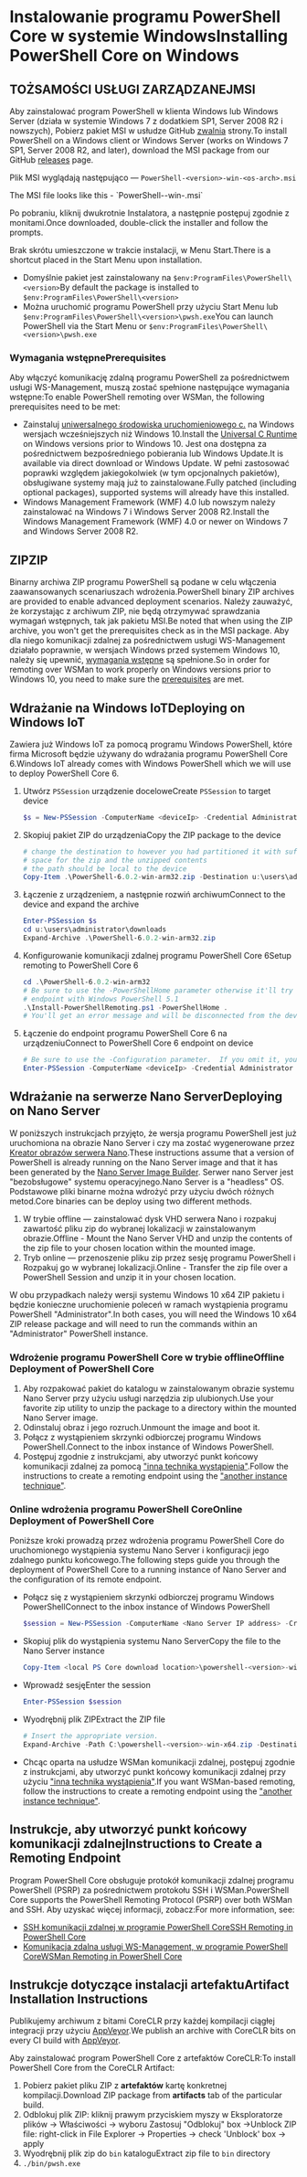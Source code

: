 # <a name="installing-powershell-core-on-windows"></a><span data-ttu-id="355ee-101">Instalowanie programu PowerShell Core w systemie Windows</span><span class="sxs-lookup"><span data-stu-id="355ee-101">Installing PowerShell Core on Windows</span></span>

## <a name="msi"></a><span data-ttu-id="355ee-102">TOŻSAMOŚCI USŁUGI ZARZĄDZANEJ</span><span class="sxs-lookup"><span data-stu-id="355ee-102">MSI</span></span>

<span data-ttu-id="355ee-103">Aby zainstalować program PowerShell w klienta Windows lub Windows Server (działa w systemie Windows 7 z dodatkiem SP1, Server 2008 R2 i nowszych), Pobierz pakiet MSI w usłudze GitHub [zwalnia][] strony.</span><span class="sxs-lookup"><span data-stu-id="355ee-103">To install PowerShell on a Windows client or Windows Server (works on Windows 7 SP1, Server 2008 R2, and later), download the MSI package from our GitHub [releases][] page.</span></span>

<span data-ttu-id="355ee-104">Plik MSI wyglądają następująco — `PowerShell-<version>-win-<os-arch>.msi`
<!-- TODO: should be updated to point to the Download Center as well --></span><span class="sxs-lookup"><span data-stu-id="355ee-104">The MSI file looks like this - `PowerShell-<version>-win-<os-arch>.msi`
<!-- TODO: should be updated to point to the Download Center as well --></span></span>

<span data-ttu-id="355ee-105">Po pobraniu, kliknij dwukrotnie Instalatora, a następnie postępuj zgodnie z monitami.</span><span class="sxs-lookup"><span data-stu-id="355ee-105">Once downloaded, double-click the installer and follow the prompts.</span></span>

<span data-ttu-id="355ee-106">Brak skrótu umieszczone w trakcie instalacji, w Menu Start.</span><span class="sxs-lookup"><span data-stu-id="355ee-106">There is a shortcut placed in the Start Menu upon installation.</span></span>

- <span data-ttu-id="355ee-107">Domyślnie pakiet jest zainstalowany na `$env:ProgramFiles\PowerShell\<version>`</span><span class="sxs-lookup"><span data-stu-id="355ee-107">By default the package is installed to `$env:ProgramFiles\PowerShell\<version>`</span></span>
- <span data-ttu-id="355ee-108">Można uruchomić programu PowerShell przy użyciu Start Menu lub `$env:ProgramFiles\PowerShell\<version>\pwsh.exe`</span><span class="sxs-lookup"><span data-stu-id="355ee-108">You can launch PowerShell via the Start Menu or `$env:ProgramFiles\PowerShell\<version>\pwsh.exe`</span></span>

### <a name="prerequisites"></a><span data-ttu-id="355ee-109">Wymagania wstępne</span><span class="sxs-lookup"><span data-stu-id="355ee-109">Prerequisites</span></span>

<span data-ttu-id="355ee-110">Aby włączyć komunikację zdalną programu PowerShell za pośrednictwem usługi WS-Management, muszą zostać spełnione następujące wymagania wstępne:</span><span class="sxs-lookup"><span data-stu-id="355ee-110">To enable PowerShell remoting over WSMan, the following prerequisites need to be met:</span></span>

- <span data-ttu-id="355ee-111">Zainstaluj [uniwersalnego środowiska uruchomieniowego c.](https://www.microsoft.com/download/details.aspx?id=50410) na Windows wersjach wcześniejszych niż Windows 10.</span><span class="sxs-lookup"><span data-stu-id="355ee-111">Install the [Universal C Runtime](https://www.microsoft.com/download/details.aspx?id=50410) on Windows versions prior to Windows 10.</span></span>
  <span data-ttu-id="355ee-112">Jest ona dostępna za pośrednictwem bezpośredniego pobierania lub Windows Update.</span><span class="sxs-lookup"><span data-stu-id="355ee-112">It is available via direct download or Windows Update.</span></span>
  <span data-ttu-id="355ee-113">W pełni zastosować poprawki względem jakiegokolwiek (w tym opcjonalnych pakietów), obsługiwane systemy mają już to zainstalowane.</span><span class="sxs-lookup"><span data-stu-id="355ee-113">Fully patched (including optional packages), supported systems will already have this installed.</span></span>
- <span data-ttu-id="355ee-114">Windows Management Framework (WMF) 4.0 lub nowszym należy zainstalować na Windows 7 i Windows Server 2008 R2.</span><span class="sxs-lookup"><span data-stu-id="355ee-114">Install the Windows Management Framework (WMF) 4.0 or newer on Windows 7 and Windows Server 2008 R2.</span></span>

## <a name="zip"></a><span data-ttu-id="355ee-115">ZIP</span><span class="sxs-lookup"><span data-stu-id="355ee-115">ZIP</span></span>

<span data-ttu-id="355ee-116">Binarny archiwa ZIP programu PowerShell są podane w celu włączenia zaawansowanych scenariuszach wdrożenia.</span><span class="sxs-lookup"><span data-stu-id="355ee-116">PowerShell binary ZIP archives are provided to enable advanced deployment scenarios.</span></span>
<span data-ttu-id="355ee-117">Należy zauważyć, że korzystając z archiwum ZIP, nie będą otrzymywać sprawdzania wymagań wstępnych, tak jak pakietu MSI.</span><span class="sxs-lookup"><span data-stu-id="355ee-117">Be noted that when using the ZIP archive, you won't get the prerequisites check as in the MSI package.</span></span>
<span data-ttu-id="355ee-118">Aby dla niego komunikacji zdalnej za pośrednictwem usługi WS-Management działało poprawnie, w wersjach Windows przed systemem Windows 10, należy się upewnić, [wymagania wstępne](#prerequisites) są spełnione.</span><span class="sxs-lookup"><span data-stu-id="355ee-118">So in order for remoting over WSMan to work properly on Windows versions prior to Windows 10, you need to make sure the [prerequisites](#prerequisites) are met.</span></span>

## <a name="deploying-on-windows-iot"></a><span data-ttu-id="355ee-119">Wdrażanie na Windows IoT</span><span class="sxs-lookup"><span data-stu-id="355ee-119">Deploying on Windows IoT</span></span>

<span data-ttu-id="355ee-120">Zawiera już Windows IoT za pomocą programu Windows PowerShell, które firma Microsoft będzie używany do wdrażania programu PowerShell Core 6.</span><span class="sxs-lookup"><span data-stu-id="355ee-120">Windows IoT already comes with Windows PowerShell which we will use to deploy PowerShell Core 6.</span></span>

1. <span data-ttu-id="355ee-121">Utwórz `PSSession` urządzenie docelowe</span><span class="sxs-lookup"><span data-stu-id="355ee-121">Create `PSSession` to target device</span></span>

   ```powershell
   $s = New-PSSession -ComputerName <deviceIp> -Credential Administrator
   ```

2. <span data-ttu-id="355ee-122">Skopiuj pakiet ZIP do urządzenia</span><span class="sxs-lookup"><span data-stu-id="355ee-122">Copy the ZIP package to the device</span></span>

   ```powershell
   # change the destination to however you had partitioned it with sufficient
   # space for the zip and the unzipped contents
   # the path should be local to the device
   Copy-Item .\PowerShell-6.0.2-win-arm32.zip -Destination u:\users\administrator\Downloads -ToSession $s
   ```

3. <span data-ttu-id="355ee-123">Łączenie z urządzeniem, a następnie rozwiń archiwum</span><span class="sxs-lookup"><span data-stu-id="355ee-123">Connect to the device and expand the archive</span></span>

   ```powershell
   Enter-PSSession $s
   cd u:\users\administrator\downloads
   Expand-Archive .\PowerShell-6.0.2-win-arm32.zip
   ```

4. <span data-ttu-id="355ee-124">Konfigurowanie komunikacji zdalnej programu PowerShell Core 6</span><span class="sxs-lookup"><span data-stu-id="355ee-124">Setup remoting to PowerShell Core 6</span></span>

   ```powershell
   cd .\PowerShell-6.0.2-win-arm32
   # Be sure to use the -PowerShellHome parameter otherwise it'll try to create a new
   # endpoint with Windows PowerShell 5.1
   .\Install-PowerShellRemoting.ps1 -PowerShellHome .
   # You'll get an error message and will be disconnected from the device because it has to restart WinRM
   ```

5. <span data-ttu-id="355ee-125">Łączenie do endpoint programu PowerShell Core 6 na urządzeniu</span><span class="sxs-lookup"><span data-stu-id="355ee-125">Connect to PowerShell Core 6 endpoint on device</span></span>

   ```powershell
   # Be sure to use the -Configuration parameter.  If you omit it, you will connect to Windows PowerShell 5.1
   Enter-PSSession -ComputerName <deviceIp> -Credential Administrator -Configuration powershell.6.0.2
   ```

## <a name="deploying-on-nano-server"></a><span data-ttu-id="355ee-126">Wdrażanie na serwerze Nano Server</span><span class="sxs-lookup"><span data-stu-id="355ee-126">Deploying on Nano Server</span></span>

<span data-ttu-id="355ee-127">W poniższych instrukcjach przyjęto, że wersja programu PowerShell jest już uruchomiona na obrazie Nano Server i czy ma zostać wygenerowane przez [Kreator obrazów serwera Nano](/windows-server/get-started/deploy-nano-server).</span><span class="sxs-lookup"><span data-stu-id="355ee-127">These instructions assume that a version of PowerShell is already running on the Nano Server image and that it has been generated by the [Nano Server Image Builder](/windows-server/get-started/deploy-nano-server).</span></span>
<span data-ttu-id="355ee-128">Serwer nano Server jest "bezobsługowe" systemu operacyjnego.</span><span class="sxs-lookup"><span data-stu-id="355ee-128">Nano Server is a "headless" OS.</span></span> <span data-ttu-id="355ee-129">Podstawowe pliki binarne można wdrożyć przy użyciu dwóch różnych metod.</span><span class="sxs-lookup"><span data-stu-id="355ee-129">Core binaries can be deploy using two different methods.</span></span>

1. <span data-ttu-id="355ee-130">W trybie offline — zainstalować dysk VHD serwera Nano i rozpakuj zawartość pliku zip do wybranej lokalizacji w zainstalowanym obrazie.</span><span class="sxs-lookup"><span data-stu-id="355ee-130">Offline - Mount the Nano Server VHD and unzip the contents of the zip file to your chosen location within the mounted image.</span></span>
2. <span data-ttu-id="355ee-131">Tryb online — przenoszenie pliku zip przez sesję programu PowerShell i Rozpakuj go w wybranej lokalizacji.</span><span class="sxs-lookup"><span data-stu-id="355ee-131">Online - Transfer the zip file over a PowerShell Session and unzip it in your chosen location.</span></span>

<span data-ttu-id="355ee-132">W obu przypadkach należy wersji systemu Windows 10 x64 ZIP pakietu i będzie konieczne uruchomienie poleceń w ramach wystąpienia programu PowerShell "Administrator".</span><span class="sxs-lookup"><span data-stu-id="355ee-132">In both cases, you will need the Windows 10 x64 ZIP release package and will need to run the commands within an "Administrator" PowerShell instance.</span></span>

### <a name="offline-deployment-of-powershell-core"></a><span data-ttu-id="355ee-133">Wdrożenie programu PowerShell Core w trybie offline</span><span class="sxs-lookup"><span data-stu-id="355ee-133">Offline Deployment of PowerShell Core</span></span>

1. <span data-ttu-id="355ee-134">Aby rozpakować pakiet do katalogu w zainstalowanym obrazie systemu Nano Server przy użyciu usługi narzędzia zip ulubionych.</span><span class="sxs-lookup"><span data-stu-id="355ee-134">Use your favorite zip utility to unzip the package to a directory within the mounted Nano Server image.</span></span>
2. <span data-ttu-id="355ee-135">Odinstaluj obraz i jego rozruch.</span><span class="sxs-lookup"><span data-stu-id="355ee-135">Unmount the image and boot it.</span></span>
3. <span data-ttu-id="355ee-136">Połącz z wystąpieniem skrzynki odbiorczej programu Windows PowerShell.</span><span class="sxs-lookup"><span data-stu-id="355ee-136">Connect to the inbox instance of Windows PowerShell.</span></span>
4. <span data-ttu-id="355ee-137">Postępuj zgodnie z instrukcjami, aby utworzyć punkt końcowy komunikacji zdalnej za pomocą ["inna technika wystąpienia"](#executed-by-another-instance-of-powershell-on-behalf-of-the-instance-that-it-will-register).</span><span class="sxs-lookup"><span data-stu-id="355ee-137">Follow the instructions to create a remoting endpoint using the ["another instance technique"](#executed-by-another-instance-of-powershell-on-behalf-of-the-instance-that-it-will-register).</span></span>

### <a name="online-deployment-of-powershell-core"></a><span data-ttu-id="355ee-138">Online wdrożenia programu PowerShell Core</span><span class="sxs-lookup"><span data-stu-id="355ee-138">Online Deployment of PowerShell Core</span></span>

<span data-ttu-id="355ee-139">Poniższe kroki prowadzą przez wdrożenia programu PowerShell Core do uruchomionego wystąpienia systemu Nano Server i konfiguracji jego zdalnego punktu końcowego.</span><span class="sxs-lookup"><span data-stu-id="355ee-139">The following steps guide you through the deployment of PowerShell Core to a running instance of Nano Server and the configuration of its remote endpoint.</span></span>

- <span data-ttu-id="355ee-140">Połącz się z wystąpieniem skrzynki odbiorczej programu Windows PowerShell</span><span class="sxs-lookup"><span data-stu-id="355ee-140">Connect to the inbox instance of Windows PowerShell</span></span>

  ```powershell
  $session = New-PSSession -ComputerName <Nano Server IP address> -Credential <An Administrator account on the system>
  ```

- <span data-ttu-id="355ee-141">Skopiuj plik do wystąpienia systemu Nano Server</span><span class="sxs-lookup"><span data-stu-id="355ee-141">Copy the file to the Nano Server instance</span></span>

  ```powershell
  Copy-Item <local PS Core download location>\powershell-<version>-win-x64.zip c:\ -ToSession $session
  ```

- <span data-ttu-id="355ee-142">Wprowadź sesję</span><span class="sxs-lookup"><span data-stu-id="355ee-142">Enter the session</span></span>

  ```powershell
  Enter-PSSession $session
  ```

- <span data-ttu-id="355ee-143">Wyodrębnij plik ZIP</span><span class="sxs-lookup"><span data-stu-id="355ee-143">Extract the ZIP file</span></span>

  ```powershell
  # Insert the appropriate version.
  Expand-Archive -Path C:\powershell-<version>-win-x64.zip -DestinationPath "C:\PowerShellCore_<version>"
  ```

- <span data-ttu-id="355ee-144">Chcąc oparta na usłudze WSMan komunikacji zdalnej, postępuj zgodnie z instrukcjami, aby utworzyć punkt końcowy komunikacji zdalnej przy użyciu ["inna technika wystąpienia"](../core-powershell/WSMan-Remoting-in-PowerShell-Core.md#executed-by-another-instance-of-powershell-on-behalf-of-the-instance-that-it-will-register).</span><span class="sxs-lookup"><span data-stu-id="355ee-144">If you want WSMan-based remoting, follow the instructions to create a remoting endpoint using the ["another instance technique"](../core-powershell/WSMan-Remoting-in-PowerShell-Core.md#executed-by-another-instance-of-powershell-on-behalf-of-the-instance-that-it-will-register).</span></span>

## <a name="instructions-to-create-a-remoting-endpoint"></a><span data-ttu-id="355ee-145">Instrukcje, aby utworzyć punkt końcowy komunikacji zdalnej</span><span class="sxs-lookup"><span data-stu-id="355ee-145">Instructions to Create a Remoting Endpoint</span></span>

<span data-ttu-id="355ee-146">Program PowerShell Core obsługuje protokół komunikacji zdalnej programu PowerShell (PSRP) za pośrednictwem protokołu SSH i WSMan.</span><span class="sxs-lookup"><span data-stu-id="355ee-146">PowerShell Core supports the PowerShell Remoting Protocol (PSRP) over both WSMan and SSH.</span></span>
<span data-ttu-id="355ee-147">Aby uzyskać więcej informacji, zobacz:</span><span class="sxs-lookup"><span data-stu-id="355ee-147">For more information, see:</span></span>

- <span data-ttu-id="355ee-148">[SSH komunikacji zdalnej w programie PowerShell Core][ssh-remoting]</span><span class="sxs-lookup"><span data-stu-id="355ee-148">[SSH Remoting in PowerShell Core][ssh-remoting]</span></span>
- <span data-ttu-id="355ee-149">[Komunikacja zdalna usługi WS-Management, w programie PowerShell Core][wsman-remoting]</span><span class="sxs-lookup"><span data-stu-id="355ee-149">[WSMan Remoting in PowerShell Core][wsman-remoting]</span></span>

## <a name="artifact-installation-instructions"></a><span data-ttu-id="355ee-150">Instrukcje dotyczące instalacji artefaktu</span><span class="sxs-lookup"><span data-stu-id="355ee-150">Artifact Installation Instructions</span></span>

<span data-ttu-id="355ee-151">Publikujemy archiwum z bitami CoreCLR przy każdej kompilacji ciągłej integracji przy użyciu [AppVeyor][].</span><span class="sxs-lookup"><span data-stu-id="355ee-151">We publish an archive with CoreCLR bits on every CI build with [AppVeyor][].</span></span>

<span data-ttu-id="355ee-152">Aby zainstalować program PowerShell Core z artefaktów CoreCLR:</span><span class="sxs-lookup"><span data-stu-id="355ee-152">To install PowerShell Core from the CoreCLR Artifact:</span></span>

1. <span data-ttu-id="355ee-153">Pobierz pakiet pliku ZIP z **artefaktów** kartę konkretnej kompilacji.</span><span class="sxs-lookup"><span data-stu-id="355ee-153">Download ZIP package from **artifacts** tab of the particular build.</span></span>
2. <span data-ttu-id="355ee-154">Odblokuj plik ZIP: kliknij prawym przyciskiem myszy w Eksploratorze plików -> Właściwości -> wyboru Zastosuj "Odblokuj" box -></span><span class="sxs-lookup"><span data-stu-id="355ee-154">Unblock ZIP file: right-click in File Explorer -> Properties -> check 'Unblock' box -> apply</span></span>
3. <span data-ttu-id="355ee-155">Wyodrębnij plik zip do `bin` katalogu</span><span class="sxs-lookup"><span data-stu-id="355ee-155">Extract zip file to `bin` directory</span></span>
4. `./bin/pwsh.exe`

<!-- [download-center]: TODO -->

[zwalnia]: https://github.com/PowerShell/PowerShell/releases
[releases]: https://github.com/PowerShell/PowerShell/releases
[ssh-remoting]: ../core-powershell/SSH-Remoting-in-PowerShell-Core.md
[wsman-remoting]: ../core-powershell/WSMan-Remoting-in-PowerShell-Core.md
[AppVeyor]: https://ci.appveyor.com/project/PowerShell/powershell

